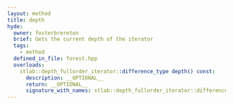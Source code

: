 ```yaml
---
layout: method
title: depth
hyde:
  owner: fosterbrereton
  brief: Gets the current depth of the iterator
  tags:
    - method
  defined_in_file: forest.hpp
  overloads:
    stlab::depth_fullorder_iterator::difference_type depth() const:
      description: __OPTIONAL__
      return: __OPTIONAL__
      signature_with_names: stlab::depth_fullorder_iterator::difference_type depth() const
---
```

